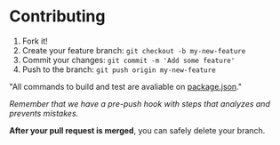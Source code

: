 # Contributing

1. Fork it!
2. Create your feature branch: `git checkout -b my-new-feature`
3. Commit your changes: `git commit -m 'Add some feature'`
4. Push to the branch: `git push origin my-new-feature`

"All commands to build and test are avaliable on [package.json](package.json)."

*Remember that we have a pre-push hook with steps that analyzes and prevents mistakes.*

**After your pull request is merged**, you can safely delete your branch.

